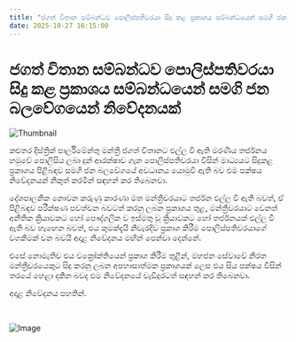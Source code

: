 ```yaml
---
title: "ජගත් විතාන සම්බන්ධව පොලිස්පතිවරයා සිදු කළ ප්‍රකාශය සම්බන්ධයෙන් සමගි ජන බලවේගයෙන් නිවේදනයක්"
date: 2025-10-27 16:15:00
---
```


# ජගත් විතාන සම්බන්ධව පොලිස්පතිවරයා සිදු කළ ප්‍රකාශය සම්බන්ධයෙන් සමගි ජන බලවේගයෙන් නිවේදනයක්

![Thumbnail](https://helakuru.sgp1.cdn.digitaloceanspaces.com/esana/images/lib/samagi-jana-balawegaya-sjb.jpg)

කළුතර දිස්ත්‍රික් පාර්ලිමේන්තු මන්ත්‍රී ජගත් විතානට එල්ල වී ඇති මරණීය තර්ජනය හමුවේ පොලිසිය ලබා දුන් ආරක්ෂාව ගැන පොලිස්පතිවරයා විසින් මාධ්‍යයට සිදුකළ ප්‍රකාශය පිළිබඳව සමගි ජන බලවේගයේ අවධානය යොමුවී ඇති බව එම පක්ෂය නිවේදනයක් නිකුත් කරමින් සඳහන් කර තිබෙනවා.

දේශපාලනික නොවන කරුණු කාරණා මත මන්ත්‍රීවරයාට තර්ජන එල්ල වී ඇති බවත්, ඒ පිළිබඳව පරීක්ෂණ පවත්වන බවටත් කරනු ලබන ප්‍රකාශය තුළ, මන්ත්‍රීවරයාට වෙනත් අනීතික ක්‍රියාවකට හෝ පෞද්ගලික ව ඉස්මතු වූ ක්‍රියාවකට හෝ තර්ජනයක් එල්ල වී ඇති බව හැඟෙන බවත්, එය කුමක්දැයි නිවැරදිව ප්‍රකාශ කිරීම පොලිස්පතිවරයාගේ වගකීමක් වන බවයි අදාළ නිවේදනය මඟින් පෙන්වා දෙන්නේ.

එසේ නොමැතිව එය වක්‍රෝක්තියෙන් ප්‍රකාශ කිරීම තුළින්, මහජන සේවාවේ නිරත මන්ත්‍රීවරයෙකුට සිදු කරනු ලබන අපහාසාත්මක ප්‍රකාශයක් ලෙස එය සිය පක්ෂය විසින් තරයේ හෙළා දකින බවද එම නිවේදනයේ වැඩිදුරටත් සඳහන් කර තිබෙනවා.

අදාළ නිවේදනය පහතින්.

 

![Image](https://helakuru.sgp1.cdn.digitaloceanspaces.com/esana/images/68ff41c5d39b0pdf_page_0.jpeg)

